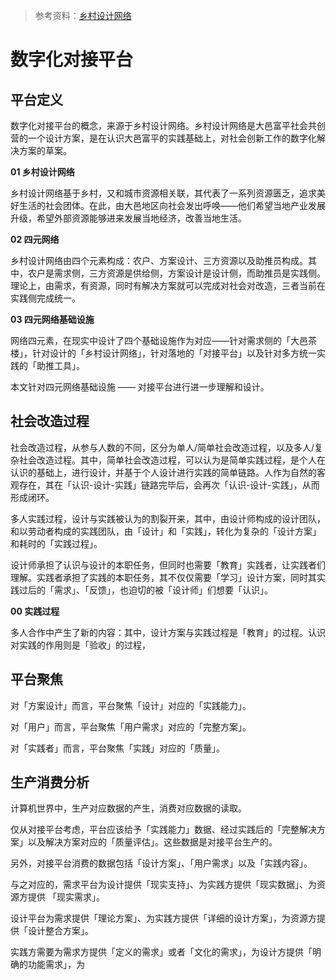 > 参考资料：[乡村设计网络](https://d971v6yjfh.feishu.cn/docx/doxcnqZr5WpH7A4NXHKl1MO4CDg)

# 数字化对接平台

## 平台定义

数字化对接平台的概念，来源于乡村设计网络。乡村设计网络是大邑富平社会共创营的一个设计方案，是在认识大邑富平的实践基础上，对社会创新工作的数字化解决方案的草案。



**01 乡村设计网络**

乡村设计网络基于乡村，又和城市资源相关联，其代表了一系列资源匮乏，追求美好生活的社会团体。在此，由大邑地区向社会发出呼唤——他们希望当地产业发展升级，希望外部资源能够进来发展当地经济，改善当地生活。



**02 四元网络**

乡村设计网络由四个元素构成：农户、方案设计、三方资源以及助推员构成。其中，农户是需求侧，三方资源是供给侧，方案设计是设计侧，而助推员是实践侧。理论上，由需求，有资源，同时有解决方案就可以完成对社会对改造，三者当前在实践侧完成统一。



**03 四元网络基础设施**

网络四元素，在现实中设计了四个基础设施作为对应——针对需求侧的「大邑茶楼」，针对设计的「乡村设计网络」，针对落地的「对接平台」以及针对多方统一实践的「助推工具」。



本文针对四元网络基础设施 —— 对接平台进行进一步理解和设计。



## 社会改造过程

社会改造过程，从参与人数的不同，区分为单人/简单社会改造过程，以及多人/复杂社会改造过程。其中，简单社会改造过程，可以认为是简单实践过程，是个人在认识的基础上，进行设计，并基于个人设计进行实践的简单链路。人作为自然的客观存在，其在「认识-设计-实践」链路完毕后，会再次「认识-设计-实践」，从而形成闭环。

多人实践过程，设计与实践被认为的割裂开来，其中，由设计师构成的设计团队，和以劳动者构成的实践团队，由「设计」和「实践」，转化为复杂的「设计方案」和耗时的「实践过程」。

设计师承担了认识与设计的本职任务，但同时也需要「教育」实践者，让实践者们理解。实践者承担了实践的本职任务，其不仅仅需要「学习」设计方案，同时其实践过后的「需求」、「反馈」，也迫切的被「设计师」们想要「认识」。



**00 实践过程**

多人合作中产生了新的内容：其中，设计方案与实践过程是「教育」的过程。认识对实践的作用则是「验收」的过程，



## 平台聚焦

对「方案设计」而言，平台聚焦「设计」对应的「实践能力」。

对「用户」而言，平台聚焦「用户需求」对应的「完整方案」。

对「实践者」而言，平台聚焦「实践」对应的「质量」。



## 生产消费分析

计算机世界中，生产对应数据的产生，消费对应数据的读取。

仅从对接平台考虑，平台应该给予「实践能力」数据、经过实践后的「完整解决方案」以及解决方案对应的「质量评估」。这些数据是对接平台生产的。

另外，对接平台消费的数据包括「设计方案」、「用户需求」以及「实践内容」。

与之对应的，需求平台为设计提供「现实支持」、为实践方提供「现实数据」、为资源方提供 「现实需求」。

设计平台为需求提供「理论方案」、为实践方提供「详细的设计方案」，为资源方提供「设计整合方案」。

实践方需要为需求方提供「定义的需求」或者「文化的需求」，为设计方提供「明确的功能需求」，为